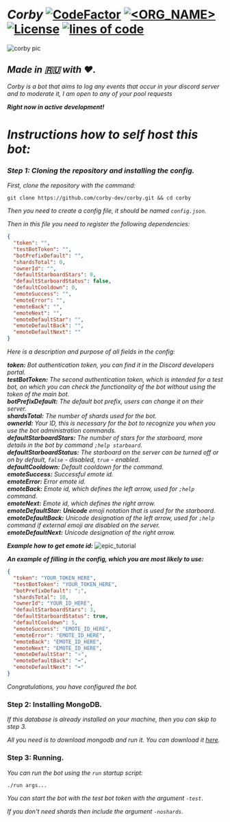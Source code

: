 # *Corby* [![CodeFactor](https://www.codefactor.io/repository/github/corby-dev/corby/badge)](https://www.codefactor.io/repository/github/corby-dev/corby) [![<ORG_NAME>](https://circleci.com/gh/corby-dev/corby.svg?style=svg)](https://circleci.com/gh/corby-dev/corby) [![License](https://img.shields.io/badge/License-BSD%203--Clause-blue.svg)](https://opensource.org/licenses/BSD-3-Clause) [![lines of code](https://img.shields.io/tokei/lines/github/corby-dev/corby)](https://github.com/corby-dev/corby)

![corby pic](https://raw.githubusercontent.com/d1snin/corby/dev/src/main/resources/corby-header.png)

## *Made in 🇷🇺 with ❤️.*

*Corby is a bot that aims to log any events that occur in your discord server and to moderate it, I am open to any of your pool requests*

***Right now in active development!***

# *Instructions how to self host this bot:*

### *Step 1: Cloning the repository and installing the config.*

*First, clone the repository with the command:*

```shell
git clone https://github.com/corby-dev/corby.git && cd corby
```

*Then you need to create a config file, it should be named `config.json`.*

*Then in this file you need to register the following dependencies:*

```json
{
  "token": "",
  "testBotToken": "",
  "botPrefixDefault": "",
  "shardsTotal": 0,
  "ownerId": "",
  "defaultStarboardStars": 0,
  "defaultStarboardStatus": false,
  "defaultCooldown": 0,
  "emoteSuccess": "",
  "emoteError": "",
  "emoteBack": "",
  "emoteNext": "",
  "emoteDefaultStar": "",
  "emoteDefaultBack": "",
  "emoteDefaultNext": ""
}
```

*Here is a description and purpose of all fields in the config:*

***token:*** *Bot authentication token, you can find it in the Discord developers portal.*\
***testBotToken:*** *The second authentication token, which is intended for a test bot, on which you can check the functionality of the bot without using the token of the main bot.*\
***botPrefixDefault:*** *The default bot prefix, users can change it on their server.*\
***shardsTotal:*** *The number of shards used for the bot.*\
***ownerId:*** *Your ID, this is necessary for the bot to recognize you when you use the bot administration commands.*\
***defaultStarboardStars:*** *The number of stars for the starboard, more details in the bot by command `;help starboard`.*\
***defaultStarboardStatus:*** *The starboard on the server can be turned off or on by default, `false` - disabled, `true` - enabled.*\
***defaultCooldown:*** *Default cooldown for the command.*\
***emoteSuccess:*** *Successful emote id.*\
***emoteError:*** *Error emote id.*\
***emoteBack:*** *Emote id, which defines the left arrow, used for `;help` command.*\
***emoteNext:*** *Emote id, which defines the right arrow.*\
***emoteDefaultStar:*** ***Unicode** emoji notation that is used for the starboard.*\
***emoteDefaultBack:*** *Unicode designation of the left arrow, used for `;help` command if external emoji are disabled on the server.*\
***emoteDefaultNext:*** *Unicode designation of the right arrow.*

***Example how to get emote id:***
![epic_tutorial](https://i.imgur.com/GSAB5qz.png)

***An example of filling in the config, which you are most likely to use:***

```json
{
  "token": "YOUR_TOKEN_HERE",
  "testBotToken": "YOUR_TOKEN_HERE",
  "botPrefixDefault": ";",
  "shardsTotal": 10,
  "ownerId": "YOUR_ID_HERE",
  "defaultStarboardStars": 3,
  "defaultStarboardStatus": true,
  "defaultCooldown": 5,
  "emoteSuccess": "EMOTE_ID_HERE",
  "emoteError": "EMOTE_ID_HERE",
  "emoteBack": "EMOTE_ID_HERE",
  "emoteNext": "EMOTE_ID_HERE",
  "emoteDefaultStar": "⭐",
  "emoteDefaultBack": "⬅️",
  "emoteDefaultNext": "➡️"
}
```

*Congratulations, you have configured the bot.*

### Step 2: Installing MongoDB.

*If this database is already installed on your machine, then you can skip to step 3.*

*All you need is to download mongodb and run it. You can download it [here](https://docs.mongodb.com/manual/administration/install-community/).*

### Step 3: Running.

*You can run the bot using the `run` startup script:*

```shell
./run args...
```

*You can start the bot with the test bot token with the argument `-test`*.

*If you don't need shards then include the argument `-noshards`.*